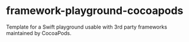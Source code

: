 # framework-playground-cocoapods
Template for a Swift playground usable with 3rd party frameworks maintained by CocoaPods.
